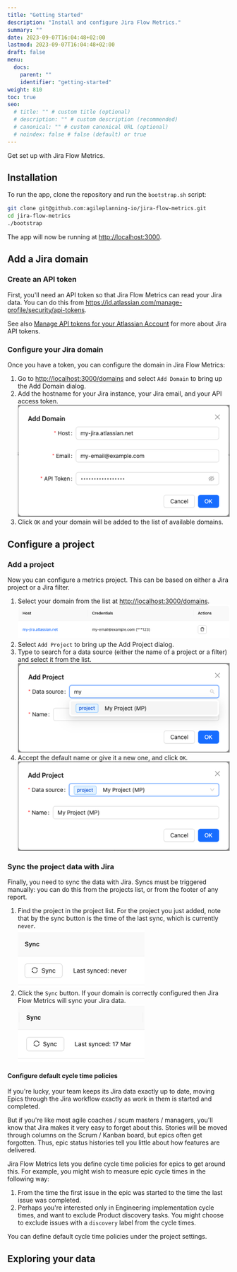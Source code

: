 ```yaml
---
title: "Getting Started"
description: "Install and configure Jira Flow Metrics."
summary: ""
date: 2023-09-07T16:04:48+02:00
lastmod: 2023-09-07T16:04:48+02:00
draft: false
menu:
  docs:
    parent: ""
    identifier: "getting-started"
weight: 810
toc: true
seo:
  # title: "" # custom title (optional)
  # description: "" # custom description (recommended)
  # canonical: "" # custom canonical URL (optional)
  # noindex: false # false (default) or true
---
```


Get set up with Jira Flow Metrics.

## Installation

To run the app, clone the repository and run the `bootstrap.sh` script:

```bash
git clone git@github.com:agileplanning-io/jira-flow-metrics.git
cd jira-flow-metrics
./bootstrap
```

The app will now be running at <http://localhost:3000>.

## Add a Jira domain

### Create an API token

First, you'll need an API token so that Jira Flow Metrics can read your Jira data. You can do this from <https://id.atlassian.com/manage-profile/security/api-tokens>.

See also [Manage API tokens for your Atlassian Account](https://support.atlassian.com/atlassian-account/docs/manage-api-tokens-for-your-atlassian-account/) for more about Jira API tokens.

### Configure your Jira domain

Once you have a token, you can configure the domain in Jira Flow Metrics:

1. Go to <http://localhost:3000/domains> and select `Add Domain` to bring up the Add Domain dialog.
2. Add the hostname for your Jira instance, your Jira email, and your API access token.<br>
   ![Add domain example](add-domain.png)
3. Click `OK` and your domain will be added to the list of available domains.

## Configure a project

### Add a project

Now you can configure a metrics project. This can be based on either a Jira project or a Jira filter.

1. Select your domain from the list at <http://localhost:3000/domains>.<br>
   ![Domains list example](domains-list.png)
2. Select `Add Project` to bring up the Add Project dialog.
3. Type to search for a data source (either the name of a project or a filter) and select it from the list.<br>
   ![Search for data source](add-project-draft.png)
4. Accept the default name or give it a new one, and click `OK`.<br>
   ![Name data source](add-project-complete.png)

### Sync the project data with Jira

Finally, you need to sync the data with Jira. Syncs must be triggered manually: you can do this from the projects list, or from the footer of any report.

1. Find the project in the project list. For the project you just added, note that by the sync button is the time of the last sync, which is currently `never`.<br>
   ![Projects list](project-never-synced.png)
2. Click the `Sync` button. If your domain is correctly configured then Jira Flow Metrics will sync your Jira data.<br>
   ![Synced project](project-synced.png)

#### Configure default cycle time policies

If you're lucky, your team keeps its Jira data exactly up to date, moving Epics through the Jira workflow exactly as work in them is started and completed.

But if you're like most agile coaches / scum masters / managers, you'll know that Jira makes it very easy to forget about this. Stories will be moved through columns on the Scrum / Kanban board, but epics often get forgotten. Thus, epic status histories tell you little about how features are delivered.

Jira Flow Metrics lets you define cycle time policies for epics to get around this. For example, you might wish to measure epic cycle times in the following way:

1. From the time the first issue in the epic was started to the time the last issue was completed.
2. Perhaps you're interested only in Engineering implementation cycle times, and want to exclude Product discovery tasks. You might choose to exclude issues with a `discovery` label from the cycle times.

You can define default cycle time policies under the project settings.

## Exploring your data
